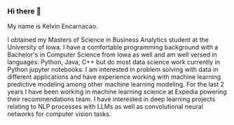 ### Hi there 👋

My name is Kelvin Encarnacao.

I obtained my Masters of Science in Business Analytics student at the University of Iowa.
I have a comfortable programming background with a Bachelor's in Computer Science from Iowa as well and am well versed
in languages: Python, Java, C++ but do most data science work currently in Python jupyter notebooks. I am interested in 
problem solving with data in different applications and have experience working with machine learning 
predictive modeling among other machine learning modeling. For the last 2 years I have been working in machine learning science at Expedia
powering their recommendations team. I have interested in deep learning projects relating to NLP processes with LLMs as well as convolutional neural networks for computer vision tasks.
